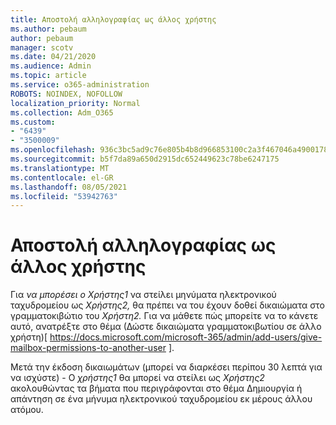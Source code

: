 ```yaml
---
title: Αποστολή αλληλογραφίας ως άλλος χρήστης
ms.author: pebaum
author: pebaum
manager: scotv
ms.date: 04/21/2020
ms.audience: Admin
ms.topic: article
ms.service: o365-administration
ROBOTS: NOINDEX, NOFOLLOW
localization_priority: Normal
ms.collection: Adm_O365
ms.custom:
- "6439"
- "3500009"
ms.openlocfilehash: 936c3bc5ad9c76e805b4b8d966853100c2a3f467046a490017813b011ef9b600
ms.sourcegitcommit: b5f7da89a650d2915dc652449623c78be6247175
ms.translationtype: MT
ms.contentlocale: el-GR
ms.lasthandoff: 08/05/2021
ms.locfileid: "53942763"
---
```

# <a name="sending-mail-as-another-user"></a>Αποστολή αλληλογραφίας ως άλλος χρήστης

Για *να μπορέσει ο Χρήστης1* να  στείλει μηνύματα ηλεκτρονικού ταχυδρομείου ως *Χρήστης2,* θα πρέπει να του έχουν δοθεί δικαιώματα στο γραμματοκιβώτιο του *Χρήστη2.* Για να μάθετε πώς μπορείτε να το κάνετε αυτό, ανατρέξτε στο θέμα (Δώστε δικαιώματα γραμματοκιβωτίου σε άλλο χρήστη)[ https://docs.microsoft.com/microsoft-365/admin/add-users/give-mailbox-permissions-to-another-user ].

Μετά την έκδοση δικαιωμάτων (μπορεί να διαρκέσει περίπου 30 λεπτά για να ισχύστε) - Ο *χρήστης1* θα μπορεί να στείλει ως *Χρήστης2* ακολουθώντας τα βήματα που περιγράφονται στο θέμα Δημιουργία ή απάντηση σε ένα μήνυμα ηλεκτρονικού ταχυδρομείου εκ μέρους άλλου ατόμου.
